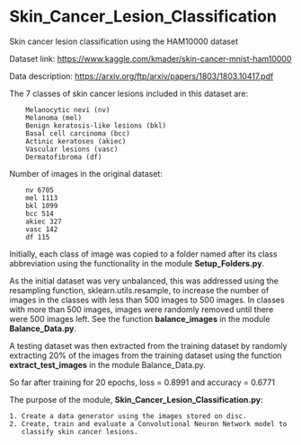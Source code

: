 # Skin_Cancer_Lesion_Classification
Skin cancer lesion classification using the HAM10000 dataset

Dataset link:
        https://www.kaggle.com/kmader/skin-cancer-mnist-ham10000
        
Data description: 
        https://arxiv.org/ftp/arxiv/papers/1803/1803.10417.pdf

The 7 classes of skin cancer lesions included in this dataset are:

        
        Melanocytic nevi (nv)
        Melanoma (mel)
        Benign keratosis-like lesions (bkl)
        Basal cell carcinoma (bcc) 
        Actinic keratoses (akiec)
        Vascular lesions (vasc)
        Dermatofibroma (df)


Number of images in the original dataset:


        nv 6705
        mel 1113
        bkl 1099
        bcc 514
        akiec 327
        vasc 142
        df 115

Initially, each class of image was copied to a folder named after its class abbreviation 
using the functionality in the module **Setup_Folders.py**.

As the initial dataset was very unbalanced, this was addressed using the resampling
function, sklearn.utils.resample, to increase the number of images in the classes with less than 500 images to 500 images.
In classes with more than 500 images, images were randomly removed until there were 500 images left.
See the function **balance_images** in the module **Balance_Data.py**. 

A testing dataset was then extracted from the training dataset by randomly extracting
20% of the images from the training dataset using the 
function **extract_test_images** in the module Balance_Data.py.

So far after training for 20 epochs, loss = 0.8991 and accuracy = 0.6771


The purpose of the module, **Skin_Cancer_Lesion_Classification.py**:


    1. Create a data generator using the images stored on disc.
    2. Create, train and evaluate a Convolutional Neuron Network model to 
       classify skin cancer lesions.
